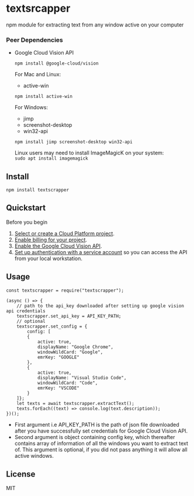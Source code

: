 # textsrcapper

npm module for extracting text from any window active on your computer


### Peer Dependencies

- Google Cloud Vision API  

	```npm install @google-cloud/vision```

  
	For Mac and Linux:  
    - active-win   

    ```npm install active-win```

	For Windows:  
    - jimp
    - screenshot-desktop
    - win32-api  
    
	```npm install jimp screenshot-desktop win32-api```
	
	Linux users may need to install ImageMagicK on your system:   
```sudo apt install imagemagick```
  

## Install
```npm install textscrapper```

##  Quickstart
Before you begin
1.  [Select or create a Cloud Platform project](https://console.cloud.google.com/project).
2.  [Enable billing for your project](https://support.google.com/cloud/answer/6293499#enable-billing).
3.  [Enable the Google Cloud Vision API](https://console.cloud.google.com/flows/enableapi?apiid=vision.googleapis.com).
4.  [Set up authentication with a service account](https://cloud.google.com/docs/authentication/getting-started)  so you can access the API from your local workstation.

## Usage
```
const textscrapper = require("textscrapper");

(async () => {
    // path to the api_key downloaded after setting up google vision api credentials
    textscrapper.set_api_key = API_KEY_PATH;
    // optional
    textscrapper.set_config = {
        config: [
        {
            active: true,
            displayName: "Google Chrome",
            windowWildCard: "Google",
            emrKey: "GOOGLE"
        },
        {
            active: true,
            displayName: "Visual Studio Code",
            windowWildCard: "Code",
            emrKey: "VSCODE"	
        }
    ]};
    let texts = await textscrapper.extractText();
    texts.forEach((text) => console.log(text.description));
})();
```

- First argument i.e API_KEY_PATH is the path of json file downloaded after you have successfully set credentials for Google Cloud Vision API.
- Second argument is object containing config key, which thereafter contains  array of information of all the windows you want to extract text of. This argument is optional, if you did not pass anything it will allow all active windows.

## License
MIT